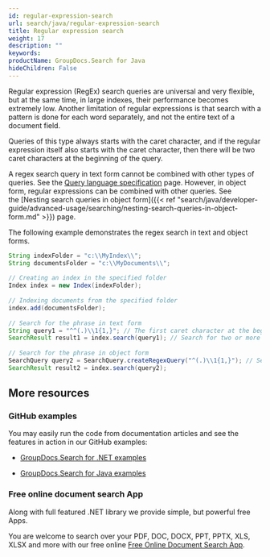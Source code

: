 ```yaml
---
id: regular-expression-search
url: search/java/regular-expression-search
title: Regular expression search
weight: 17
description: ""
keywords: 
productName: GroupDocs.Search for Java
hideChildren: False
---
```

Regular expression (RegEx) search queries are universal and very flexible, but at the same time, in large indexes, their performance becomes extremely low. Another limitation of regular expressions is that search with a pattern is done for each word separately, and not the entire text of a document field.

Queries of this type always starts with the caret character, and if the regular expression itself also starts with the caret character, then there will be two caret characters at the beginning of the query.

A regex search query in text form cannot be combined with other types of queries. See the [Query language specification](Query%2Blanguage%2Bspecification.html) page. However, in object form, regular expressions can be combined with other queries. See the [Nesting search queries in object form]({{< ref "search/java/developer-guide/advanced-usage/searching/nesting-search-queries-in-object-form.md" >}}) page.

The following example demonstrates the regex search in text and object forms.



```java
String indexFolder = "c:\\MyIndex\\";
String documentsFolder = "c:\\MyDocuments\\";
 
// Creating an index in the specified folder
Index index = new Index(indexFolder);
 
// Indexing documents from the specified folder
index.add(documentsFolder);
 
// Search for the phrase in text form
String query1 = "^^(.)\\1{1,}"; // The first caret character at the beginning indicates that this is a regular expression search query
SearchResult result1 = index.search(query1); // Search for two or more identical characters at the beginning of a word
 
// Search for the phrase in object form
SearchQuery query2 = SearchQuery.createRegexQuery("^(.)\\1{1,}"); // Search for two or more identical characters at the beginning of a word
SearchResult result2 = index.search(query2);
```

## More resources

### GitHub examples

You may easily run the code from documentation articles and see the features in action in our GitHub examples:

*   [GroupDocs.Search for .NET examples](https://github.com/groupdocs-search/GroupDocs.Search-for-.NET)
    
*   [GroupDocs.Search for Java examples](https://github.com/groupdocs-search/GroupDocs.Search-for-Java)
    

### Free online document search App

Along with full featured .NET library we provide simple, but powerful free Apps.

You are welcome to search over your PDF, DOC, DOCX, PPT, PPTX, XLS, XLSX and more with our free online [Free Online Document Search App](https://products.groupdocs.app/search).
